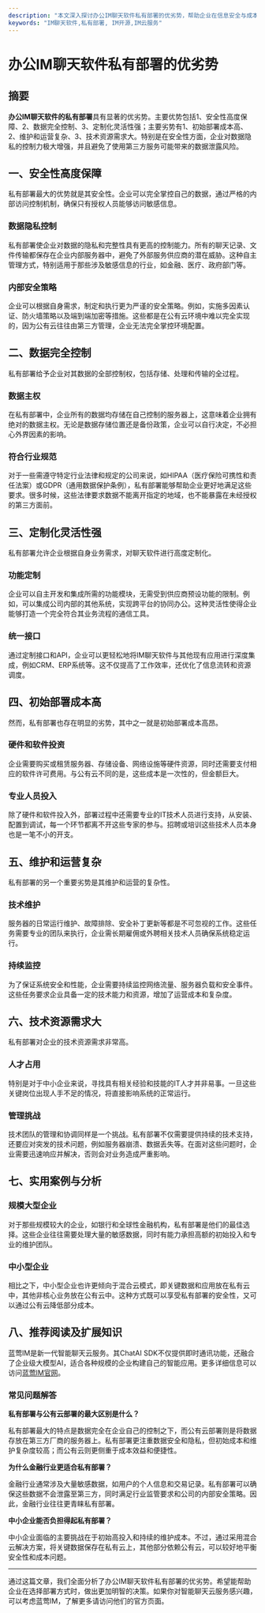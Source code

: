 ```yaml
---
description: "本文深入探讨办公IM聊天软件私有部署的优劣势，帮助企业在信息安全与成本之间做出最佳选择。"
keywords: "IM聊天软件,私有部署, IM开源,IM云服务"
---
```

# 办公IM聊天软件私有部署的优劣势

## 摘要

**办公IM聊天软件的私有部署**具有显著的优劣势。主要优势包括1、安全性高度保障、2、数据完全控制、3、定制化灵活性强；主要劣势有1、初始部署成本高、2、维护和运营复杂、3、技术资源需求大。特别是在安全性方面，企业对数据隐私的控制力极大增强，并且避免了使用第三方服务可能带来的数据泄露风险。

## 一、安全性高度保障

私有部署最大的优势就是其安全性。企业可以完全掌控自己的数据，通过严格的内部访问控制机制，确保只有授权人员能够访问敏感信息。

### 数据隐私控制

私有部署使企业对数据的隐私和完整性具有更高的控制能力。所有的聊天记录、文件传输都保存在企业内部服务器中，避免了外部服务供应商的潜在威胁。这种自主管理方式，特别适用于那些涉及敏感信息的行业，如金融、医疗、政府部门等。

### 内部安全策略

企业可以根据自身需求，制定和执行更为严谨的安全策略。例如，实施多因素认证、防火墙策略以及端到端加密等措施。这些都是在公有云环境中难以完全实现的，因为公有云往往由第三方管理，企业无法完全掌控环境配置。

## 二、数据完全控制

私有部署给予企业对其数据的全部控制权，包括存储、处理和传输的全过程。

### 数据主权

在私有部署中，企业所有的数据均存储在自己控制的服务器上，这意味着企业拥有绝对的数据主权。无论是数据存储位置还是备份政策，企业可以自行决定，不必担心外界因素的影响。

### 符合行业规范

对于一些需遵守特定行业法律和规定的公司来说，如HIPAA（医疗保险可携性和责任法案）或GDPR（通用数据保护条例），私有部署能够帮助企业更好地满足这些要求。很多时候，这些法律要求数据不能离开指定的地域，也不能暴露在未经授权的第三方面前。

## 三、定制化灵活性强

私有部署允许企业根据自身业务需求，对聊天软件进行高度定制化。

### 功能定制

企业可以自主开发和集成所需的功能模块，无需受到供应商预设功能的限制。例如，可以集成公司内部的其他系统，实现跨平台的协同办公。这种灵活性使得企业能够打造一个完全符合其业务流程的通信工具。

### 统一接口

通过定制接口和API，企业可以更轻松地将IM聊天软件与其他现有应用进行深度集成，例如CRM、ERP系统等。这不仅提高了工作效率，还优化了信息流转和资源调度。

## 四、初始部署成本高

然而，私有部署也存在明显的劣势，其中之一就是初始部署成本高昂。

### 硬件和软件投资

企业需要购买或租赁服务器、存储设备、网络设施等硬件资源，同时还需要支付相应的软件许可费用。与公有云不同的是，这些成本是一次性的，但金额巨大。

### 专业人员投入

除了硬件和软件投入外，部署过程中还需要专业的IT技术人员进行支持，从安装、配置到调试，每一个环节都离不开这些专家的参与。招聘或培训这些技术人员本身也是一笔不小的开支。

## 五、维护和运营复杂

私有部署的另一个重要劣势是其维护和运营的复杂性。

### 技术维护

服务器的日常运行维护、故障排除、安全补丁更新等都是不可忽视的工作。这些任务需要专业的团队来执行，企业需长期雇佣或外聘相关技术人员确保系统稳定运行。

### 持续监控

为了保证系统安全和性能，企业需要持续监控网络流量、服务器负载和安全事件。这些任务要求企业具备一定的技术能力和资源，增加了运营成本和复杂度。

## 六、技术资源需求大

私有部署对企业的技术资源需求非常高。

### 人才占用

特别是对于中小企业来说，寻找具有相关经验和技能的IT人才并非易事。一旦这些关键岗位出现人手不足的情况，将直接影响系统的正常运行。

### 管理挑战

技术团队的管理和协调同样是一个挑战。私有部署不仅需要提供持续的技术支持，还要应对突发的技术问题，例如服务器崩溃、数据丢失等。在面对这些问题时，企业需要迅速响应并解决，否则会对业务造成严重影响。

## 七、实用案例与分析

### 规模大型企业

对于那些规模较大的企业，如银行和全球性金融机构，私有部署是他们的最佳选择。这些企业往往需要处理大量的敏感数据，同时有能力承担高额的初始投入和专业的维护团队。

### 中小型企业

相比之下，中小型企业也许更倾向于混合云模式，即关键数据和应用放在私有云中，其他非核心业务放在公有云中。这种方式既可以享受私有部署的安全性，又可以通过公有云降低部分成本。

## 八、推荐阅读及扩展知识

蓝莺IM是新一代智能聊天云服务。其ChatAI SDK不仅提供即时通讯功能，还融合了企业级大模型AI，适合各种规模的企业构建自己的智能应用。更多详细信息可以访问[蓝莺IM官网](https://www.lanyingim.com)。

### 常见问题解答

**私有部署与公有云部署的最大区别是什么？**

私有部署最大的特点是数据完全在企业自己的控制之下，而公有云部署则是将数据存放在第三方厂商的服务器上。私有部署更注重数据安全和隐私，但初始成本和维护复杂度较高；而公有云则更侧重于成本效益和便捷性。

**为什么金融行业更适合私有部署？**

金融行业通常涉及大量敏感数据，如用户的个人信息和交易记录。私有部署可以确保这些数据不会泄露至第三方，同时满足行业监管要求和公司的内部安全策略。因此，金融行业往往更青睐私有部署。

**中小企业能否负担得起私有部署？**

中小企业面临的主要挑战在于初始高投入和持续的维护成本。不过，通过采用混合云解决方案，将关键数据保存在私有云上，其他部分依赖公有云，可以较好地平衡安全性和成本问题。

---

通过这篇文章，我们全面分析了办公IM聊天软件私有部署的优劣势。希望能帮助企业在选择部署方式时，做出更加明智的决策。如果你对智能聊天云服务感兴趣，可以考虑蓝莺IM，了解更多请访问他们的官方页面。
